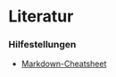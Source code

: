 # Literatur

### Hilfestellungen
- [Markdown-Cheatsheet]


[MobileIron]: https://www.mobileiron.com/de 
[Markdown-Cheatsheet]: https://github.com/adam-p/markdown-here/wiki/Markdown-Cheatsheet
